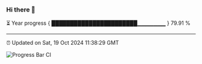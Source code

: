 ### Hi there 👋

⏳ Year progress { ███████████████████████▁▁▁▁▁▁▁ } 79.91 %

---

⏰ Updated on Sat, 19 Oct 2024 11:38:29 GMT

![Progress Bar CI](https://github.com/IshwaranRudhara/GIT-ACTION/workflows/Progress%20Bar%20CI/badge.svg)
